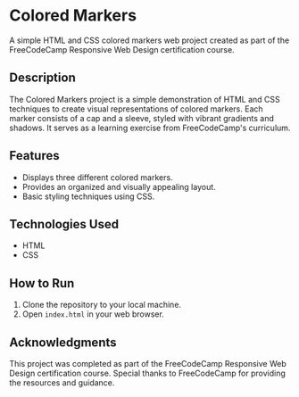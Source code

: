 # Colored Markers

A simple HTML and CSS colored markers web project created as part of the FreeCodeCamp Responsive Web Design certification course.

## Description

The Colored Markers project is a simple demonstration of HTML and CSS techniques to create visual representations of colored markers. Each marker consists of a cap and a sleeve, styled with vibrant gradients and shadows. It serves as a learning exercise from FreeCodeCamp's curriculum.

## Features

- Displays three different colored markers.
- Provides an organized and visually appealing layout.
- Basic styling techniques using CSS.

## Technologies Used

- HTML
- CSS

## How to Run

1. Clone the repository to your local machine.
2. Open `index.html` in your web browser.

## Acknowledgments

This project was completed as part of the FreeCodeCamp Responsive Web Design certification course. Special thanks to FreeCodeCamp for providing the resources and guidance.

